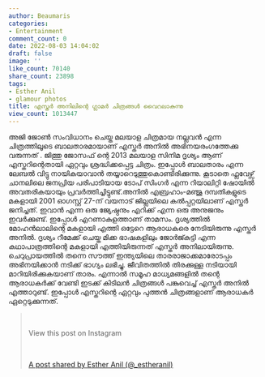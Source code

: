 ```yaml
---
author: Beaumaris
categories:
- Entertainment
comment_count: 0
date: 2022-08-03 14:04:02
draft: false
image: ''
like_count: 70140
share_count: 23898
tags:
- Esther Anil
- glamour photos
title: എസ്തർ അനിലിന്റെ ഗ്ലാമർ ചിത്രങ്ങൾ വൈറലാകുന്നു
view_count: 1013447
---
```


അജി ജോൺ സംവിധാനം ചെയ്ത മലയാള ചിത്രമായ നല്ലവൻ എന്ന ചിത്രത്തിലൂടെ ബാലതാരമായാണ് എസ്തർ അനിൽ അഭിനയരംഗത്തേക്കു വരുന്നത് . ജിത്തു ജോസഫ് ന്റെ 2013 മലയാള സിനിമ ദൃശ്യം ആണ് എസ്തറിന്റെതായി ഏറ്റവും ശ്രദ്ധിക്കപ്പെട്ട ചിത്രം. ഇപ്പോൾ ബാലതാരം എന്ന ലേബൽ വിട്ടു നായികയാവാൻ തയ്യാറെടുത്തുകൊണ്ടിരിക്കുന്നു. കൂടാതെ ഫ്ലവേഴ്സ് ചാനലിലെ ജനപ്രിയ പരിപാടിയായ ടോപ് സിംഗർ എന്ന റിയാലിറ്റി ഷോയിൽ അവതരികയായും പ്രവർത്തിച്ചിട്ടുണ്ട്.അനിൽ എബ്രഹാം-മഞ്ജു ദമ്പതികളുടെ മകളായി 2001 ഓഗസ്റ്റ് 27-ന് വയനാട് ജില്ലയിലെ കൽപ്പറ്റയിലാണ് എസ്തർ ജനിച്ചത്. ഇവാൻ എന്ന ഒരു ജ്യേഷ്ഠനും എറിക്ക് എന്ന ഒരു അനുജനും ഇവർക്കുണ്ട്. ഇപ്പോൾ എറണാകുളത്താണ് താമസം. ദൃശ്യത്തിൽ മോഹൻലാലിന്റെ മകളായി എത്തി ഒട്ടേറെ ആരാധകരെ നേടിയിരുന്നു എസ്തർ അനിൽ. ദൃശ്യം റീമേക്ക് ചെയ്ത മിക്ക ഭാഷകളിലും ജോർജ്കുട്ടി എന്ന കഥാപാത്രത്തിന്റെ മകളായി എത്തിയിരുന്നത് എസ്തർ അനിലായിരുന്നു. ചെറുപ്രായത്തിൽ തന്നെ സൗത്ത് ഇന്ത്യയിലെ താരരാജാക്കമാരോടപ്പം അഭിനയിക്കാൻ നടിക്ക് ഭാഗ്യം ലഭിച്ചു. ജീവിതത്തിൽ തിരക്കുള്ള നടിയായി മാറിയിരിക്കുകയാണ് താരം. എന്നാൽ സമൂഹ മാധ്യമങ്ങളിൽ തന്റെ ആരാധകർക്ക് വേണ്ടി ഇടക്ക് കിടിലൻ ചിത്രങ്ങൾ പങ്കുവെച്ച് എസ്തർ അനിൽ എത്താറുണ്ട്. ഇപ്പോൾ എസ്തറിന്റെ ഏറ്റവും പുത്തൻ ചിത്രങ്ങളാണ് ആരാധകർ ഏറ്റെടുക്കുന്നത്. 

> &nbsp; 
> 
> View this post on Instagram
> 
> &nbsp; 
> 
> [A post shared by Esther Anil (@_estheranil)](https://www.instagram.com/p/Cgt8irUpkVZ/?utm_source=ig_embed&utm_campaign=loading)